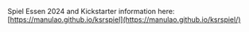 Spiel Essen 2024 and Kickstarter information here: [https://manulao.github.io/ksrspiel](https://manulao.github.io/ksrspiel/)
